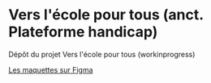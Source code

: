 # Vers l'école pour tous (anct. Plateforme handicap)
Dépôt du projet Vers l'école pour tous (workinprogress)

[Les maquettes sur Figma](https://www.figma.com/file/3A58YNHArkluN5vdh1Ir1e/Iteration-VIII?node-id=480%3A3426)
